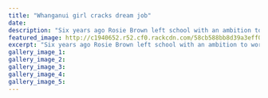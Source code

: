```yaml
---
title: "Whanganui girl cracks dream job"
date: 
description: "Six years ago Rosie Brown left school with an ambition to work hard and become successful - the specifics were irrelevant. Now the former Whanganui High School student is cracking the big time..."
featured_image: http://c1940652.r52.cf0.rackcdn.com/58cb588bb8d39a3eff0047a7/Rosie-Brown-chron-17-March-2017.jpg
excerpt: "Six years ago Rosie Brown left school with an ambition to work hard and become successful - the specifics were irrelevant. Now the former Whanganui High School student is cracking the big time as the senior international officer at Deakin University in Melbourne."
gallery_image_1: 
gallery_image_2: 
gallery_image_3: 
gallery_image_4: 
gallery_image_5: 
---
```

